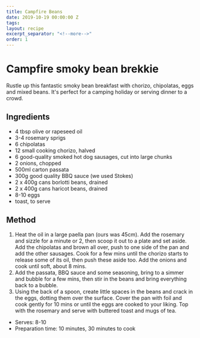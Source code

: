 ```yaml
---
title: Campfire Beans
date: 2019-10-19 00:00:00 Z
tags:
layout: recipe
excerpt_separator: "<!--more-->"
order: 1
---
```


# Campfire smoky bean brekkie

Rustle up this fantastic smoky bean breakfast with chorizo, chipolatas, eggs and mixed beans. It's perfect for a camping holiday or serving dinner to a crowd.

<!--more-->

## Ingredients

- 4 tbsp olive or rapeseed oil
- 3-4 rosemary sprigs
- 6 chipolatas
- 12 small cooking chorizo, halved
- 6 good-quality smoked hot dog sausages, cut into large chunks
- 2 onions, chopped
- 500ml carton passata
- 300g good quality BBQ sauce (we used Stokes)
- 2 x 400g cans borlotti beans, drained
- 2 x 400g cans haricot beans, drained
- 8-10 eggs
- toast, to serve




## Method

1.	Heat the oil in a large paella pan (ours was 45cm). Add the rosemary and sizzle for a minute or 2, then scoop it out to a plate and set aside. Add the chipolatas and brown all over, push to one side of the pan and add the other sausages. Cook for a few mins until the chorizo starts to release some of its oil, then push these aside too. Add the onions and cook until soft, about 8 mins.
2.	Add the passata, BBQ sauce and some seasoning, bring to a simmer and bubble for a few mins, then stir in the beans and bring everything back to a bubble.
3.	Using the back of a spoon, create little spaces in the beans and crack in the eggs, dotting them over the surface. Cover the pan with foil and cook gently for 10 mins or until the eggs are cooked to your liking. Top with the rosemary and serve with buttered toast and mugs of tea.



- Serves: 8-10
- Preparation time: 10 minutes, 30 minutes to cook
